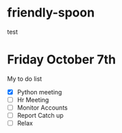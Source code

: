 # friendly-spoon
test

# Friday October 7th

My to do list

- [x] Python meeting
- [ ] Hr Meeting
- [ ] Monitor Accounts
- [ ] Report Catch up
- [ ] Relax